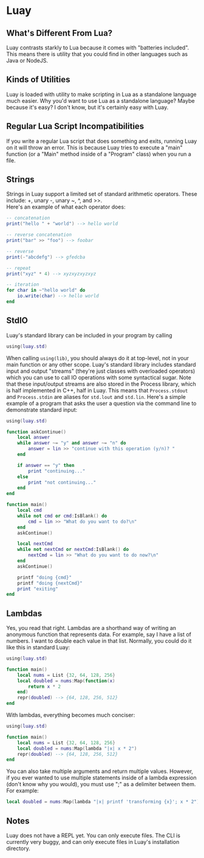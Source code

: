 # Luay

## What's Different From Lua?

Luay contrasts starkly to Lua because it comes with "batteries included". This means there is utility that you could find in other languages such as Java or NodeJS.

## Kinds of Utilities

Luay is loaded with utility to make scripting in Lua as a standalone language much easier. Why you'd want to use Lua as a standalone language? Maybe because it's easy? I don't know, but it's certainly easy with Luay.

## Regular Lua Script Incompatibilities

If you write a regular Lua script that does something and exits, running Luay on it will throw an error. This is because Luay tries to execute a "main" function (or a "Main" method inside of a "Program" class) when you run a file.

## Strings

Strings in Luay support a limited set of standard arithmetic operators. These include: +, unary -, unary ~, ^, and >>.  
Here's an example of what each operator does:
```lua
-- concatenation
print("hello " + "world") --> hello world

-- reverse concatenation
print("bar" >> "foo") --> foobar

-- reverse
print(-"abcdefg") --> gfedcba

-- repeat
print("xyz" * 4) --> xyzxyzxyzxyz

-- iteration
for char in ~"hello world" do
    io.write(char) --> hello world
end
```

## StdIO

Luay's standard library can be included in your program by calling
```lua
using(luay.std)
```

When calling `using(lib)`, you should always do it at top-level, not in your main function or any other scope.
Luay's standard library includes standard input and output "streams" (they're just classes with overloaded operators) which you can use to call IO operations with some syntactical sugar. Note that these input/output streams are also stored in the Process library, which is half implemented in C++, half in Luay. This means that `Process.stdout` and `Process.stdin` are aliases for `std.lout` and `std.lin`. Here's a simple example of a program that asks the user a question via the command line to demonstrate standard input:
```lua
using(luay.std)

function askContinue()
    local answer
    while answer ~= "y" and answer ~= "n" do
        answer = lin >> "continue with this operation (y/n)? "
    end

    if answer == "y" then
        print "continuing..."
    else
        print "not continuing..."
    end
end

function main()
    local cmd
    while not cmd or cmd:IsBlank() do
        cmd = lin >> "What do you want to do?\n"
    end
    askContinue()

    local nextCmd
    while not nextCmd or nextCmd:IsBlank() do
        nextCmd = lin >> "What do you want to do now?\n"
    end
    askContinue()

    printf "doing {cmd}"
    printf "doing {nextCmd}"
    print "exiting"
end
```

## Lambdas

Yes, you read that right. Lambdas are a shorthand way of writing an anonymous function that represents data. For example, say I have a list of numbers. I want to double each value in that list. Normally, you could do it like this in standard Luay:
```lua
using(luay.std)

function main()
    local nums = List {32, 64, 128, 256}
    local doubled = nums:Map(function(x) 
        return x * 2 
    end)
    repr(doubled) --> {64, 128, 256, 512}
end
```

With lambdas, everything becomes much conciser:
```lua
using(luay.std)

function main()
    local nums = List {32, 64, 128, 256}
    local doubled = nums:Map(lambda "|x| x * 2")
    repr(doubled) --> {64, 128, 256, 512}
end
```

You can also take multiple arguments and return multiple values. However, if you ever wanted to use multiple statements inside of a lambda expression (don't know why you would), you must use ";" as a delimiter between them. For example:
```lua
local doubled = nums:Map(lambda "|x| printf 'transforming {x}'; x * 2") --> transforming 32 transforming 64 ...
```

## Notes

Luay does not have a REPL yet. You can only execute files. The CLI is currently very buggy, and can only execute files in Luay's installation directory.